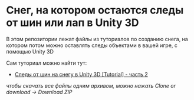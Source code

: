 # Снег, на котором остаются следы от шин или лап в Unity 3D
В этом репозитории лежат файлы из туториалов по созданию снега, на котором потом можно оставлять следы объектами в вашей игре, с помощью Unity 3D

Сам туториал можно найти тут: 
- [Следы от шин на снегу в Unity 3D [Tutorial] - часть 2](https://youtu.be/yoSPu4tlYA4)

*чтобы скачать все файлы одним архивом, можно нажать Clone or download -> Download ZIP*